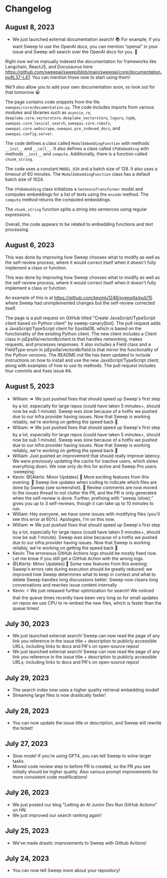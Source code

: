 # Changelog

## August 8, 2023

- We just launched external documentation search! 📚 For example, if you want Sweep to use the OpenAI docs, you can mention “openai” in your issue and Sweep will search over the OpenAI docs for you. 👀

Right now we’ve manually indexed the documentation for frameworks like Langchain, ReactJS, and Docusaurus here: https://github.com/sweepai/sweep/blob/main/sweepai/core/documentation.py#L37-L47. You can mention those now to start using them!

We’ll also allow you to add your own documentation soon, so look out for that tomorrow 😀

The page contains code snippets from the file `sweepai/core/documentation.py`. The code includes imports from various modules and libraries such as `asyncio`, `re`, `deeplake.core.vectorstore.deeplake_vectorstore`, `loguru`, `tqdm`, `sweepai.core.lexical_search`, `sweepai.core.robots`, `sweepai.core.webscrape`, `sweepai.pre_indexed_docs`, and `sweepai.config.server`.

The code defines a class called `ModalEmbeddingFunction` with methods `__init__` and `__call__`. It also defines a class called `CPUEmbedding` with methods `__init__` and `compute`. Additionally, there is a function called `chunk_string`.

The code uses a constant `MODEL_DIR` and a batch size of 128. It also uses a timeout of 60 minutes. The `ModalEmbeddingFunction` class has a default batch size of 1024.

The `CPUEmbedding` class initializes a `SentenceTransformer` model and computes embeddings for a list of texts using the `encode` method. The `compute` method returns the computed embeddings.

The `chunk_string` function splits a string into sentences using regular expressions.

Overall, the code appears to be related to embedding functions and text processing.

## August 6, 2023

This was done by improving how Sweep chooses what to modify as well as the self-review process, where it would correct itself when it doesn't fully implement a class or function.

This was done by improving how Sweep chooses what to modify as well as the self-review process, where it would correct itself when it doesn't fully implement a class or function.

An example of this is at https://github.com/kevinlu1248/pyepsilla/pull/15 where Sweep had unimplemented changes but the self-review corrected itself.

The page is a pull request on GitHub titled "Create JavaScript/TypeScript client based on Python client" by sweep-canary[bot]. The pull request adds a JavaScript/TypeScript client for EpsillaDB, which is based on the functionality of the existing Python client. The new client includes a Client class in jsEpsilla/vectordb/client.ts that handles networking, makes requests, and processes responses. It also includes a Field class and a FieldType enum in jsEpsilla/vectordb/field.ts that mirror the functionality of the Python versions. The README.md file has been updated to include instructions on how to install and use the new JavaScript/TypeScript client, along with examples of how to use its methods. The pull request includes four commits and fixes issue #4.

## August 5, 2023

- William: ⏩ We just pushed fixes that should speed up Sweep's first step by a lot, especially for large repos (could have taken 5 minutes+, should now be sub 1 minute). Sweep was slow because of a hotfix we pushed due to our infra provider having issues. Now that Sweep is working reliably, we're working on getting the speed back 🚤
- William: ⏩ We just pushed fixes that should speed up Sweep's first step by a lot, especially for large repos (could have taken 5 minutes+, should now be sub 1 minute). Sweep was slow because of a hotfix we pushed due to our infra provider having issues. Now that Sweep is working reliably, we're working on getting the speed back 🚤
- William: Just pushed an improvement that should really improve latency. We were previously updating the cache for inactive users, which slows everything down. We now only do this for active and Sweep Pro users. :sweeping:
- Kevin: @[Alerts: Minor Updates] 🎉 More exciting features from this evening:
  🔴 Sweep live updates when coding to indicate which files are done by Sweep (see screenshot).
  🔄 Review comments are now moved to the issues thread to not clutter the PR, and the PR is only generated when the self-review is done. Further, prefixing with "sweep (slow):" gives you up to 3 self-reviews, though it can take up to 10 minutes to run.
- William: Hey everyone, we have some issues with modifying files (you'll see this error at 60%). Apologies, I'm on this now.
- William: ⏩ We just pushed fixes that should speed up Sweep's first step by a lot, especially for large repos (could have taken 5 minutes+, should now be sub 1 minute). Sweep was slow because of a hotfix we pushed due to our infra provider having issues. Now that Sweep is working reliably, we're working on getting the speed back 🚤
- Kevin: The erroneous GitHub Actions logs should be mostly fixed now. Let me know if you still get a GitHub Action with the wrong logs.
- @[Alerts: Minor Updates] 🎊 Some new features from this evening:
  Sweep's errors rate during execution should be greatly reduced: we improved how Sweep determines what to keep in context and what to delete
  Sweep handles long discussions better: Sweep now cleans long conversations and rewrites issue content internally
- Kevin: ⚡ We just released further optimization for search! We noticed that the queue times recently have been very long so for small updates on repos we use CPU to re-embed the new files, which is faster than the queue times!

## July 30, 2023

- We just launched external search! Sweep can now read the page of any link you reference in the issue title + description to publicly accessible URLs, including links to docs and PR's on open-source repos!
- We just launched external search! Sweep can now read the page of any link you reference in the issue title + description to publicly accessible URLs, including links to docs and PR's on open-source repos!

## July 29, 2023

- The search index now uses a higher quality retrieval embedding model!
- Streaming large files is now drastically faster!

## July 28, 2023

- You can now update the issue title or description, and Sweep will rewrite the ticket!

## July 27, 2023

- Slow mode! If you're using GPT4, you can tell Sweep to solve larger tasks.
- Moved code review step to before PR is created, so the PR you see initially should be higher quality. Also various prompt improvements for more consistent code modifications!

## July 26, 2023

- We just posted our blog "Letting an AI Junior Dev Run GitHub Actions" on HN.
- We just improved our search ranking again!

## July 25, 2023

- We've made drastic improvements to Sweep with Github Actions!

## July 24, 2023

- You can now tell Sweep more about your repository!
